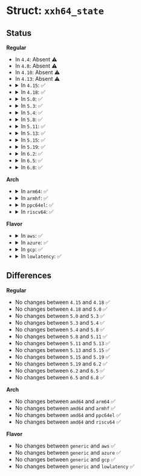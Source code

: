 # Struct: <code>xxh64_state</code>

## Status
<b>Regular</b>
<ul>
<li>
In <code>4.4</code>: Absent ⚠️
</li>
<li>
In <code>4.8</code>: Absent ⚠️
</li>
<li>
In <code>4.10</code>: Absent ⚠️
</li>
<li>
In <code>4.13</code>: Absent ⚠️
</li>
<li>
<details>
<summary>In <code>4.15</code>: ✅</summary>

```c
struct xxh64_state {
    uint64_t total_len;
    uint64_t v1;
    uint64_t v2;
    uint64_t v3;
    uint64_t v4;
    uint64_t mem64[4];
    uint32_t memsize;
};
```
</details>
</li>
<li>
<details>
<summary>In <code>4.18</code>: ✅</summary>

```c
struct xxh64_state {
    uint64_t total_len;
    uint64_t v1;
    uint64_t v2;
    uint64_t v3;
    uint64_t v4;
    uint64_t mem64[4];
    uint32_t memsize;
};
```
</details>
</li>
<li>
<details>
<summary>In <code>5.0</code>: ✅</summary>

```c
struct xxh64_state {
    uint64_t total_len;
    uint64_t v1;
    uint64_t v2;
    uint64_t v3;
    uint64_t v4;
    uint64_t mem64[4];
    uint32_t memsize;
};
```
</details>
</li>
<li>
<details>
<summary>In <code>5.3</code>: ✅</summary>

```c
struct xxh64_state {
    uint64_t total_len;
    uint64_t v1;
    uint64_t v2;
    uint64_t v3;
    uint64_t v4;
    uint64_t mem64[4];
    uint32_t memsize;
};
```
</details>
</li>
<li>
<details>
<summary>In <code>5.4</code>: ✅</summary>

```c
struct xxh64_state {
    uint64_t total_len;
    uint64_t v1;
    uint64_t v2;
    uint64_t v3;
    uint64_t v4;
    uint64_t mem64[4];
    uint32_t memsize;
};
```
</details>
</li>
<li>
<details>
<summary>In <code>5.8</code>: ✅</summary>

```c
struct xxh64_state {
    uint64_t total_len;
    uint64_t v1;
    uint64_t v2;
    uint64_t v3;
    uint64_t v4;
    uint64_t mem64[4];
    uint32_t memsize;
};
```
</details>
</li>
<li>
<details>
<summary>In <code>5.11</code>: ✅</summary>

```c
struct xxh64_state {
    uint64_t total_len;
    uint64_t v1;
    uint64_t v2;
    uint64_t v3;
    uint64_t v4;
    uint64_t mem64[4];
    uint32_t memsize;
};
```
</details>
</li>
<li>
<details>
<summary>In <code>5.13</code>: ✅</summary>

```c
struct xxh64_state {
    uint64_t total_len;
    uint64_t v1;
    uint64_t v2;
    uint64_t v3;
    uint64_t v4;
    uint64_t mem64[4];
    uint32_t memsize;
};
```
</details>
</li>
<li>
<details>
<summary>In <code>5.15</code>: ✅</summary>

```c
struct xxh64_state {
    uint64_t total_len;
    uint64_t v1;
    uint64_t v2;
    uint64_t v3;
    uint64_t v4;
    uint64_t mem64[4];
    uint32_t memsize;
};
```
</details>
</li>
<li>
<details>
<summary>In <code>5.19</code>: ✅</summary>

```c
struct xxh64_state {
    uint64_t total_len;
    uint64_t v1;
    uint64_t v2;
    uint64_t v3;
    uint64_t v4;
    uint64_t mem64[4];
    uint32_t memsize;
};
```
</details>
</li>
<li>
<details>
<summary>In <code>6.2</code>: ✅</summary>

```c
struct xxh64_state {
    uint64_t total_len;
    uint64_t v1;
    uint64_t v2;
    uint64_t v3;
    uint64_t v4;
    uint64_t mem64[4];
    uint32_t memsize;
};
```
</details>
</li>
<li>
<details>
<summary>In <code>6.5</code>: ✅</summary>

```c
struct xxh64_state {
    uint64_t total_len;
    uint64_t v1;
    uint64_t v2;
    uint64_t v3;
    uint64_t v4;
    uint64_t mem64[4];
    uint32_t memsize;
};
```
</details>
</li>
<li>
<details>
<summary>In <code>6.8</code>: ✅</summary>

```c
struct xxh64_state {
    uint64_t total_len;
    uint64_t v1;
    uint64_t v2;
    uint64_t v3;
    uint64_t v4;
    uint64_t mem64[4];
    uint32_t memsize;
};
```
</details>
</li>
</ul>
<b>Arch</b>
<ul>
<li>
<details>
<summary>In <code>arm64</code>: ✅</summary>

```c
struct xxh64_state {
    uint64_t total_len;
    uint64_t v1;
    uint64_t v2;
    uint64_t v3;
    uint64_t v4;
    uint64_t mem64[4];
    uint32_t memsize;
};
```
</details>
</li>
<li>
<details>
<summary>In <code>armhf</code>: ✅</summary>

```c
struct xxh64_state {
    uint64_t total_len;
    uint64_t v1;
    uint64_t v2;
    uint64_t v3;
    uint64_t v4;
    uint64_t mem64[4];
    uint32_t memsize;
};
```
</details>
</li>
<li>
<details>
<summary>In <code>ppc64el</code>: ✅</summary>

```c
struct xxh64_state {
    uint64_t total_len;
    uint64_t v1;
    uint64_t v2;
    uint64_t v3;
    uint64_t v4;
    uint64_t mem64[4];
    uint32_t memsize;
};
```
</details>
</li>
<li>
<details>
<summary>In <code>riscv64</code>: ✅</summary>

```c
struct xxh64_state {
    uint64_t total_len;
    uint64_t v1;
    uint64_t v2;
    uint64_t v3;
    uint64_t v4;
    uint64_t mem64[4];
    uint32_t memsize;
};
```
</details>
</li>
</ul>
<b>Flavor</b>
<ul>
<li>
<details>
<summary>In <code>aws</code>: ✅</summary>

```c
struct xxh64_state {
    uint64_t total_len;
    uint64_t v1;
    uint64_t v2;
    uint64_t v3;
    uint64_t v4;
    uint64_t mem64[4];
    uint32_t memsize;
};
```
</details>
</li>
<li>
<details>
<summary>In <code>azure</code>: ✅</summary>

```c
struct xxh64_state {
    uint64_t total_len;
    uint64_t v1;
    uint64_t v2;
    uint64_t v3;
    uint64_t v4;
    uint64_t mem64[4];
    uint32_t memsize;
};
```
</details>
</li>
<li>
<details>
<summary>In <code>gcp</code>: ✅</summary>

```c
struct xxh64_state {
    uint64_t total_len;
    uint64_t v1;
    uint64_t v2;
    uint64_t v3;
    uint64_t v4;
    uint64_t mem64[4];
    uint32_t memsize;
};
```
</details>
</li>
<li>
<details>
<summary>In <code>lowlatency</code>: ✅</summary>

```c
struct xxh64_state {
    uint64_t total_len;
    uint64_t v1;
    uint64_t v2;
    uint64_t v3;
    uint64_t v4;
    uint64_t mem64[4];
    uint32_t memsize;
};
```
</details>
</li>
</ul>

## Differences
<b>Regular</b>
<ul>
<li>
No changes between <code>4.15</code> and <code>4.18</code> ✅
</li>
<li>
No changes between <code>4.18</code> and <code>5.0</code> ✅
</li>
<li>
No changes between <code>5.0</code> and <code>5.3</code> ✅
</li>
<li>
No changes between <code>5.3</code> and <code>5.4</code> ✅
</li>
<li>
No changes between <code>5.4</code> and <code>5.8</code> ✅
</li>
<li>
No changes between <code>5.8</code> and <code>5.11</code> ✅
</li>
<li>
No changes between <code>5.11</code> and <code>5.13</code> ✅
</li>
<li>
No changes between <code>5.13</code> and <code>5.15</code> ✅
</li>
<li>
No changes between <code>5.15</code> and <code>5.19</code> ✅
</li>
<li>
No changes between <code>5.19</code> and <code>6.2</code> ✅
</li>
<li>
No changes between <code>6.2</code> and <code>6.5</code> ✅
</li>
<li>
No changes between <code>6.5</code> and <code>6.8</code> ✅
</li>
</ul>
<b>Arch</b>
<ul>
<li>
No changes between <code>amd64</code> and <code>arm64</code> ✅
</li>
<li>
No changes between <code>amd64</code> and <code>armhf</code> ✅
</li>
<li>
No changes between <code>amd64</code> and <code>ppc64el</code> ✅
</li>
<li>
No changes between <code>amd64</code> and <code>riscv64</code> ✅
</li>
</ul>
<b>Flavor</b>
<ul>
<li>
No changes between <code>generic</code> and <code>aws</code> ✅
</li>
<li>
No changes between <code>generic</code> and <code>azure</code> ✅
</li>
<li>
No changes between <code>generic</code> and <code>gcp</code> ✅
</li>
<li>
No changes between <code>generic</code> and <code>lowlatency</code> ✅
</li>
</ul>
